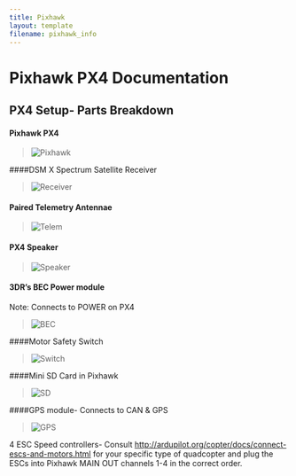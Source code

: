 ```yaml
---
title: Pixhawk
layout: template
filename: pixhawk_info
---
```


# Pixhawk PX4 Documentation
## PX4 Setup- Parts Breakdown

#### Pixhawk PX4 
> ![Pixhawk](https://github.com/olinrobotics/olinrobotics.github.io/blob/master/images/Pixhawk.png)

####DSM X Spectrum Satellite Receiver
> ![Receiver](https://github.com/olinrobotics/olinrobotics.github.io/blob/master/images/Receiver.jpg)

#### Paired Telemetry Antennae
> ![Telem](https://github.com/olinrobotics/olinrobotics.github.io/blob/master/images/Telem.jpg)

#### PX4 Speaker
> ![Speaker](https://github.com/olinrobotics/olinrobotics.github.io/blob/master/images/Speaker.jpg)

#### 3DR’s BEC Power module
Note: Connects to POWER on PX4
> ![BEC](https://github.com/olinrobotics/olinrobotics.github.io/blob/master/images/BEC.png)

####Motor Safety Switch
>![Switch](https://github.com/olinrobotics/olinrobotics.github.io/blob/master/images/Switch.png)

####Mini SD Card in Pixhawk
>![SD](https://github.com/olinrobotics/olinrobotics.github.io/blob/master/images/SD.png)

####GPS module- Connects to CAN & GPS
>![GPS](https://github.com/olinrobotics/olinrobotics.github.io/blob/master/images/GPS.png)
 
4 ESC Speed controllers- Consult http://ardupilot.org/copter/docs/connect-escs-and-motors.html for your specific type of quadcopter and plug the ESCs into Pixhawk MAIN OUT channels 1-4 in the correct order.
